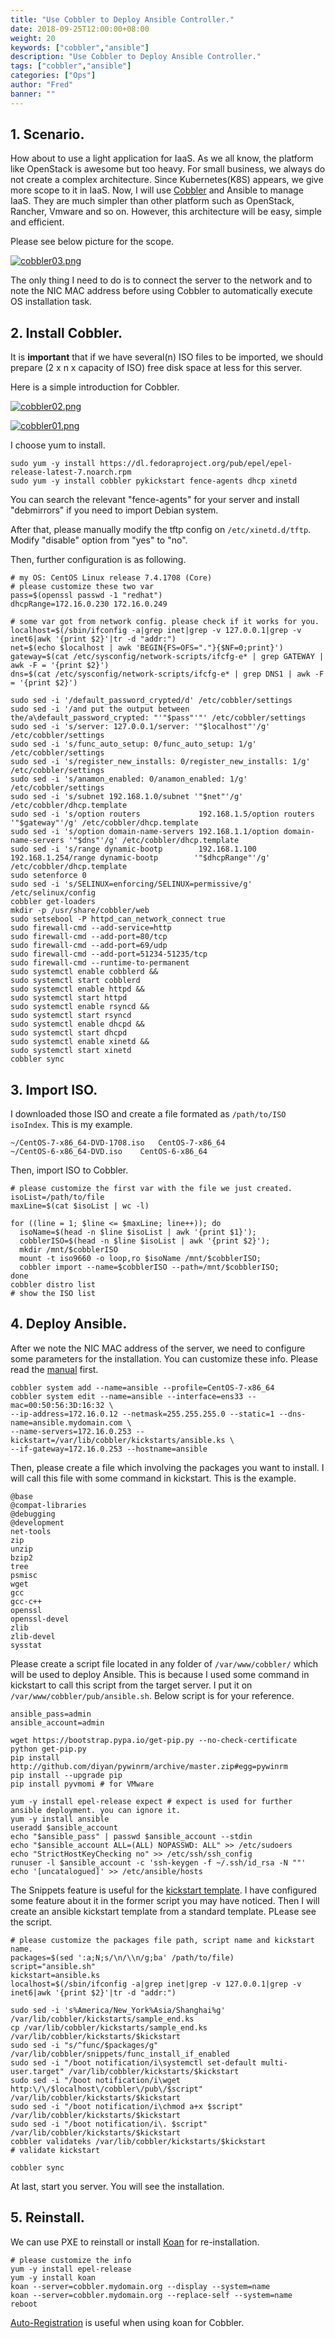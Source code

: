 ```yaml
---
title: "Use Cobbler to Deploy Ansible Controller."
date: 2018-09-25T12:00:00+08:00
weight: 20
keywords: ["cobbler","ansible"]
description: "Use Cobbler to Deploy Ansible Controller."
tags: ["cobbler","ansible"]
categories: ["Ops"]
author: "Fred"
banner: ""
---
```


## 1. Scenario.

How about to use a light application for IaaS. As we all know, the platform like OpenStack is awesome but too heavy. For small business, we always do not create a complex architecture. Since Kubernetes(K8S) appears, we give more scope to it in IaaS. Now, I will use [Cobbler](http://cobbler.github.io/manuals/2.8.0/) and Ansible to manage IaaS. They are much simpler than other platform such as OpenStack, Rancher, Vmware and so on. However, this architecture will be easy, simple and efficient.

Please see below picture for the scope.

[![cobbler03.png](https://i.postimg.cc/brztCGqq/cobbler03.png)](https://postimg.cc/5YRyj2Hr)

The only thing I need to do is to connect the server to the network and to note the NIC MAC address before using Cobbler to automatically execute OS installation task.

## 2. Install Cobbler.

It is **important** that if we have several(n) ISO files to be imported, we should prepare (2 x n x capacity of ISO) free disk space at less for this server.

Here is a simple introduction for Cobbler.

[![cobbler02.png](https://i.postimg.cc/k5NM1qwc/cobbler02.png)](https://postimg.cc/FfRQ1tMd)

[![cobbler01.png](https://i.postimg.cc/mDwDDBHD/cobbler01.png)](https://postimg.cc/TLKGN8QM)

I choose yum to install.
```
sudo yum -y install https://dl.fedoraproject.org/pub/epel/epel-release-latest-7.noarch.rpm
sudo yum -y install cobbler pykickstart fence-agents dhcp xinetd
```
You can search the relevant "fence-agents" for your server and install "debmirrors" if you need to import Debian system.

After that, please manually modify the tftp config on `/etc/xinetd.d/tftp`. Modify "disable" option from "yes" to "no".

Then, further configuration is as following.
```
# my OS: CentOS Linux release 7.4.1708 (Core)
# please customize these two var
pass=$(openssl passwd -1 "redhat")
dhcpRange=172.16.0.230 172.16.0.249

# some var got from network config. please check if it works for you.
localhost=$(/sbin/ifconfig -a|grep inet|grep -v 127.0.0.1|grep -v inet6|awk '{print $2}'|tr -d "addr:")
net=$(echo $localhost | awk 'BEGIN{FS=OFS="."}{$NF=0;print}')
gateway=$(cat /etc/sysconfig/network-scripts/ifcfg-e* | grep GATEWAY | awk -F = '{print $2}')
dns=$(cat /etc/sysconfig/network-scripts/ifcfg-e* | grep DNS1 | awk -F = '{print $2}')

sudo sed -i '/default_password_crypted/d' /etc/cobbler/settings
sudo sed -i '/and put the output between the/a\default_password_crypted: "'"$pass"'"' /etc/cobbler/settings
sudo sed -i 's/server: 127.0.0.1/server: '"$localhost"'/g' /etc/cobbler/settings
sudo sed -i 's/func_auto_setup: 0/func_auto_setup: 1/g' /etc/cobbler/settings
sudo sed -i 's/register_new_installs: 0/register_new_installs: 1/g' /etc/cobbler/settings
sudo sed -i 's/anamon_enabled: 0/anamon_enabled: 1/g' /etc/cobbler/settings
sudo sed -i 's/subnet 192.168.1.0/subnet '"$net"'/g' /etc/cobbler/dhcp.template
sudo sed -i 's/option routers             192.168.1.5/option routers             '"$gateway"'/g' /etc/cobbler/dhcp.template
sudo sed -i 's/option domain-name-servers 192.168.1.1/option domain-name-servers '"$dns"'/g' /etc/cobbler/dhcp.template
sudo sed -i 's/range dynamic-bootp        192.168.1.100 192.168.1.254/range dynamic-bootp        '"$dhcpRange"'/g' /etc/cobbler/dhcp.template
sudo setenforce 0
sudo sed -i 's/SELINUX=enforcing/SELINUX=permissive/g' /etc/selinux/config
cobbler get-loaders
mkdir -p /usr/share/cobbler/web
sudo setsebool -P httpd_can_network_connect true
sudo firewall-cmd --add-service=http
sudo firewall-cmd --add-port=80/tcp
sudo firewall-cmd --add-port=69/udp
sudo firewall-cmd --add-port=51234-51235/tcp
sudo firewall-cmd --runtime-to-permanent
sudo systemctl enable cobblerd &&
sudo systemctl start cobblerd
sudo systemctl enable httpd &&
sudo systemctl start httpd
sudo systemctl enable rsyncd &&
sudo systemctl start rsyncd
sudo systemctl enable dhcpd &&
sudo systemctl start dhcpd
sudo systemctl enable xinetd &&
sudo systemctl start xinetd
cobbler sync
```

## 3. Import ISO.

I downloaded those ISO and create a file formated as `/path/to/ISO  isoIndex`. This is my example.
```
~/CentOS-7-x86_64-DVD-1708.iso   CentOS-7-x86_64
~/CentOS-6-x86_64-DVD.iso    CentOS-6-x86_64
```
Then, import ISO to Cobbler.
```
# please customize the first var with the file we just created.
isoList=/path/to/file
maxLine=$(cat $isoList | wc -l)

for ((line = 1; $line <= $maxLine; line++)); do
  isoName=$(head -n $line $isoList | awk '{print $1}');
  cobblerISO=$(head -n $line $isoList | awk '{print $2}');
  mkdir /mnt/$cobblerISO
  mount -t iso9660 -o loop,ro $isoName /mnt/$cobblerISO;
  cobbler import --name=$cobblerISO --path=/mnt/$cobblerISO;
done
cobbler distro list
# show the ISO list
```

## 4. Deploy Ansible.

After we note the NIC MAC address of the server, we need to configure some parameters for the installation. You can customize these info. Please read the [manual](http://cobbler.github.io/manuals/2.8.0/3/1/3_-_Systems.html) first.
```
cobbler system add --name=ansible --profile=CentOS-7-x86_64
cobbler system edit --name=ansible --interface=ens33 --mac=00:50:56:3D:16:32 \
--ip-address=172.16.0.12 --netmask=255.255.255.0 --static=1 --dns-name=ansible.mydomain.com \
--name-servers=172.16.0.253 --kickstart=/var/lib/cobbler/kickstarts/ansible.ks \
--if-gateway=172.16.0.253 --hostname=ansible
```

Then, please create a file which involving the packages you want to install. I will call this file with some command in kickstart. This is the example.
```
@base
@compat-libraries
@debugging
@development
net-tools
zip
unzip
bzip2
tree
psmisc
wget
gcc
gcc-c++
openssl
openssl-devel
zlib
zlib-devel
sysstat
```

Please create a script file located in any folder of `/var/www/cobbler/` which will be used to deploy Ansible. This is because I used some command in kickstart to call this script from the target server. I put it on `/var/www/cobbler/pub/ansible.sh`. Below script is for your reference.
```
ansible_pass=admin
ansible_account=admin

wget https://bootstrap.pypa.io/get-pip.py --no-check-certificate
python get-pip.py
pip install http://github.com/diyan/pywinrm/archive/master.zip#egg=pywinrm
pip install --upgrade pip
pip install pyvmomi # for VMware

yum -y install epel-release expect # expect is used for further ansible deployment. you can ignore it.
yum -y install ansible
useradd $ansible_account
echo "$ansible_pass" | passwd $ansible_account --stdin
echo "$ansible_account ALL=(ALL) NOPASSWD: ALL" >> /etc/sudoers
echo "StrictHostKeyChecking no" >> /etc/ssh/ssh_config
runuser -l $ansible_account -c 'ssh-keygen -f ~/.ssh/id_rsa -N ""'
echo '[uncatalogued]' >> /etc/ansible/hosts
```

The Snippets feature is useful for the [kickstart template](http://cobbler.github.io/manuals/2.8.0/3/5_-_Kickstart_Templating.html). I have configured some feature about it in the former script you may have noticed. Then I will create an ansible kickstart template from a standard template. PLease see the script.
```
# please customize the packages file path, script name and kickstart name.
packages=$(sed ':a;N;s/\n/\\n/g;ba' /path/to/file)
script="ansible.sh"
kickstart=ansible.ks
localhost=$(/sbin/ifconfig -a|grep inet|grep -v 127.0.0.1|grep -v inet6|awk '{print $2}'|tr -d "addr:")

sudo sed -i 's%America/New_York%Asia/Shanghai%g' /var/lib/cobbler/kickstarts/sample_end.ks
cp /var/lib/cobbler/kickstarts/sample_end.ks /var/lib/cobbler/kickstarts/$kickstart
sudo sed -i "s/^func/$packages/g" /var/lib/cobbler/snippets/func_install_if_enabled
sudo sed -i "/boot notification/i\systemctl set-default multi-user.target" /var/lib/cobbler/kickstarts/$kickstart
sudo sed -i "/boot notification/i\wget http:\/\/$localhost\/cobbler\/pub\/$script" /var/lib/cobbler/kickstarts/$kickstart
sudo sed -i "/boot notification/i\chmod a+x $script" /var/lib/cobbler/kickstarts/$kickstart
sudo sed -i "/boot notification/i\. $script" /var/lib/cobbler/kickstarts/$kickstart
cobbler validateks /var/lib/cobbler/kickstarts/$kickstart
# validate kickstart

cobbler sync
```

At last, start you server. You will see the installation.

## 5. Reinstall.

We can use PXE to reinstall or install [Koan](http://cobbler.github.io/manuals/2.8.0/6_-_Koan.html) for re-installation.
```
# please customize the info
yum -y install epel-release
yum -y install koan
koan --server=cobbler.mydomain.org --display --system=name
koan --server=cobbler.mydomain.org --replace-self --system=name
reboot
```
[Auto-Registration](http://cobbler.github.io/manuals/2.8.0/4/8_-_Auto-Registration.html) is useful when using koan for Cobbler.
